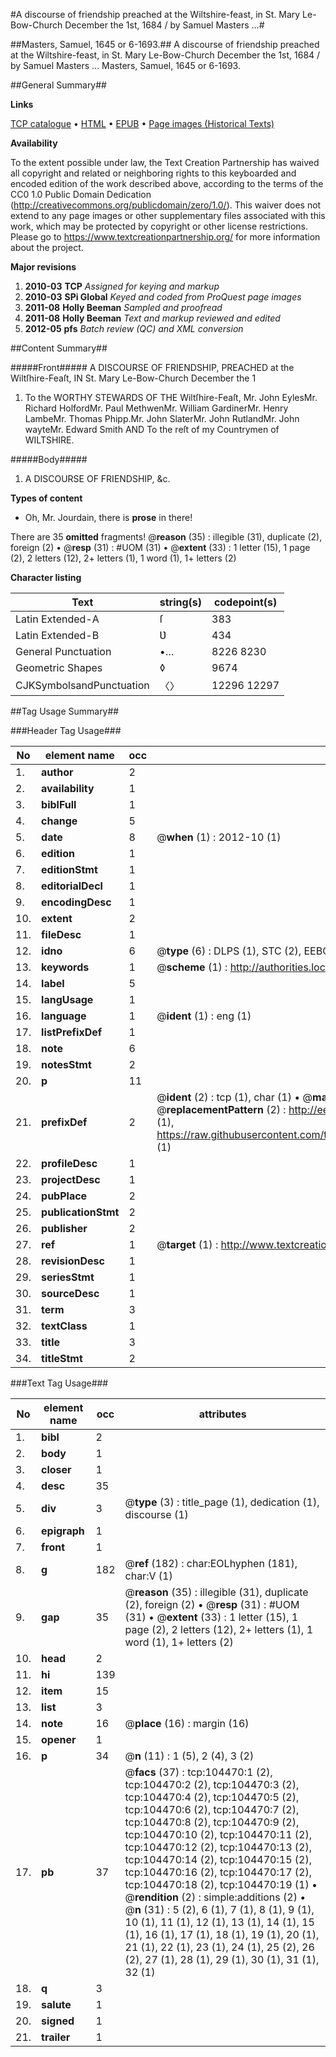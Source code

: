 #A discourse of friendship preached at the Wiltshire-feast, in St. Mary Le-Bow-Church December the 1st, 1684 / by Samuel Masters ...#

##Masters, Samuel, 1645 or 6-1693.##
A discourse of friendship preached at the Wiltshire-feast, in St. Mary Le-Bow-Church December the 1st, 1684 / by Samuel Masters ...
Masters, Samuel, 1645 or 6-1693.

##General Summary##

**Links**

[TCP catalogue](http://www.ota.ox.ac.uk/tcp/)  • 
[HTML](http://tei.it.ox.ac.uk/tcp/Texts-HTML/free/A50/A50104.html)  • 
[EPUB](http://tei.it.ox.ac.uk/tcp/Texts-EPUB/free/A50/A50104.epub) • 
[Page images (Historical Texts)](https://historicaltexts.jisc.ac.uk/eebo-15703581e)

**Availability**

To the extent possible under law, the Text Creation Partnership has waived all copyright and related or neighboring rights to this keyboarded and encoded edition of the work described above, according to the terms of the CC0 1.0 Public Domain Dedication (http://creativecommons.org/publicdomain/zero/1.0/). This waiver does not extend to any page images or other supplementary files associated with this work, which may be protected by copyright or other license restrictions. Please go to https://www.textcreationpartnership.org/ for more information about the project.

**Major revisions**

1. __2010-03__ __TCP__ *Assigned for keying and markup*
1. __2010-03__ __SPi Global__ *Keyed and coded from ProQuest page images*
1. __2011-08__ __Holly Beeman__ *Sampled and proofread*
1. __2011-08__ __Holly Beeman__ *Text and markup reviewed and edited*
1. __2012-05__ __pfs__ *Batch review (QC) and XML conversion*

##Content Summary##

#####Front#####
A DISCOURSE OF FRIENDSHIP, PREACHED at the Wiltſhire-Feaſt, IN St. Mary Le-Bow-Church December the 1
1. To the WORTHY STEWARDS OF THE Wiltſhire-Feaſt,
Mr. John EylesMr. Richard HolfordMr. Paul MethwenMr. William GardinerMr. Henry LambeMr. Thomas Phipp.Mr. John SlaterMr. John RutlandMr. John wayteMr. Edward Smith AND To the reſt of my Countrymen of WILTSHIRE.

#####Body#####

1. A DISCOURSE OF FRIENDSHIP, &c.

**Types of content**

  * Oh, Mr. Jourdain, there is **prose** in there!

There are 35 **omitted** fragments! 
 @__reason__ (35) : illegible (31), duplicate (2), foreign (2)  •  @__resp__ (31) : #UOM (31)  •  @__extent__ (33) : 1 letter (15), 1 page (2), 2 letters (12), 2+ letters (1), 1 word (1), 1+ letters (2)

**Character listing**


|Text|string(s)|codepoint(s)|
|---|---|---|
|Latin Extended-A|ſ|383|
|Latin Extended-B|Ʋ|434|
|General Punctuation|•…|8226 8230|
|Geometric Shapes|◊|9674|
|CJKSymbolsandPunctuation|〈〉|12296 12297|

##Tag Usage Summary##

###Header Tag Usage###

|No|element name|occ|attributes|
|---|---|---|---|
|1.|__author__|2||
|2.|__availability__|1||
|3.|__biblFull__|1||
|4.|__change__|5||
|5.|__date__|8| @__when__ (1) : 2012-10 (1)|
|6.|__edition__|1||
|7.|__editionStmt__|1||
|8.|__editorialDecl__|1||
|9.|__encodingDesc__|1||
|10.|__extent__|2||
|11.|__fileDesc__|1||
|12.|__idno__|6| @__type__ (6) : DLPS (1), STC (2), EEBO-CITATION (1), OCLC (1), VID (1)|
|13.|__keywords__|1| @__scheme__ (1) : http://authorities.loc.gov/ (1)|
|14.|__label__|5||
|15.|__langUsage__|1||
|16.|__language__|1| @__ident__ (1) : eng (1)|
|17.|__listPrefixDef__|1||
|18.|__note__|6||
|19.|__notesStmt__|2||
|20.|__p__|11||
|21.|__prefixDef__|2| @__ident__ (2) : tcp (1), char (1)  •  @__matchPattern__ (2) : ([0-9\-]+):([0-9IVX]+) (1), (.+) (1)  •  @__replacementPattern__ (2) : http://eebo.chadwyck.com/downloadtiff?vid=$1&page=$2 (1), https://raw.githubusercontent.com/textcreationpartnership/Texts/master/tcpchars.xml#$1 (1)|
|22.|__profileDesc__|1||
|23.|__projectDesc__|1||
|24.|__pubPlace__|2||
|25.|__publicationStmt__|2||
|26.|__publisher__|2||
|27.|__ref__|1| @__target__ (1) : http://www.textcreationpartnership.org/docs/. (1)|
|28.|__revisionDesc__|1||
|29.|__seriesStmt__|1||
|30.|__sourceDesc__|1||
|31.|__term__|3||
|32.|__textClass__|1||
|33.|__title__|3||
|34.|__titleStmt__|2||


###Text Tag Usage###

|No|element name|occ|attributes|
|---|---|---|---|
|1.|__bibl__|2||
|2.|__body__|1||
|3.|__closer__|1||
|4.|__desc__|35||
|5.|__div__|3| @__type__ (3) : title_page (1), dedication (1), discourse (1)|
|6.|__epigraph__|1||
|7.|__front__|1||
|8.|__g__|182| @__ref__ (182) : char:EOLhyphen (181), char:V (1)|
|9.|__gap__|35| @__reason__ (35) : illegible (31), duplicate (2), foreign (2)  •  @__resp__ (31) : #UOM (31)  •  @__extent__ (33) : 1 letter (15), 1 page (2), 2 letters (12), 2+ letters (1), 1 word (1), 1+ letters (2)|
|10.|__head__|2||
|11.|__hi__|139||
|12.|__item__|15||
|13.|__list__|3||
|14.|__note__|16| @__place__ (16) : margin (16)|
|15.|__opener__|1||
|16.|__p__|34| @__n__ (11) : 1 (5), 2 (4), 3 (2)|
|17.|__pb__|37| @__facs__ (37) : tcp:104470:1 (2), tcp:104470:2 (2), tcp:104470:3 (2), tcp:104470:4 (2), tcp:104470:5 (2), tcp:104470:6 (2), tcp:104470:7 (2), tcp:104470:8 (2), tcp:104470:9 (2), tcp:104470:10 (2), tcp:104470:11 (2), tcp:104470:12 (2), tcp:104470:13 (2), tcp:104470:14 (2), tcp:104470:15 (2), tcp:104470:16 (2), tcp:104470:17 (2), tcp:104470:18 (2), tcp:104470:19 (1)  •  @__rendition__ (2) : simple:additions (2)  •  @__n__ (31) : 5 (2), 6 (1), 7 (1), 8 (1), 9 (1), 10 (1), 11 (1), 12 (1), 13 (1), 14 (1), 15 (1), 16 (1), 17 (1), 18 (1), 19 (1), 20 (1), 21 (1), 22 (1), 23 (1), 24 (1), 25 (2), 26 (2), 27 (1), 28 (1), 29 (1), 30 (1), 31 (1), 32 (1)|
|18.|__q__|3||
|19.|__salute__|1||
|20.|__signed__|1||
|21.|__trailer__|1||
